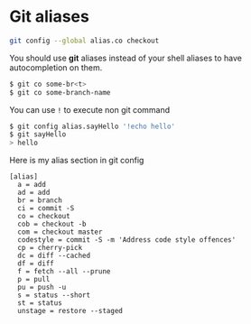 # Git aliases

```bash
git config --global alias.co checkout
```

You should use __git__ aliases instead of your shell aliases to have
autocompletion on them.


```bash
$ git co some-br<t>
$ git co some-branch-name
```

You can use `!` to execute non git command

```bash
$ git config alias.sayHello '!echo hello'
$ git sayHello
> hello
```

Here is my alias section in git config

```gitconfig
[alias]
  a = add
  ad = add
  br = branch
  ci = commit -S
  co = checkout
  cob = checkout -b
  com = checkout master
  codestyle = commit -S -m 'Address code style offences'
  cp = cherry-pick
  dc = diff --cached
  df = diff
  f = fetch --all --prune
  p = pull
  pu = push -u
  s = status --short
  st = status
  unstage = restore --staged
```
